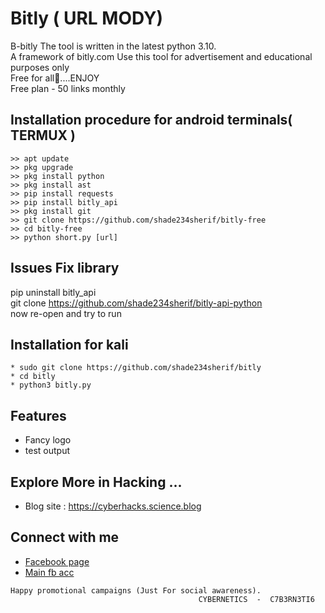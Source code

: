 # Bitly ( URL MODY)

B-bitly
The tool is written in the latest python 3.10.</br>
A framework of bitly.com
Use this tool for advertisement and educational purposes only </br>
Free for all🙂....ENJOY</br>
Free plan - 50 links monthly




## Installation procedure for android terminals( TERMUX )
```
>> apt update
>> pkg upgrade
>> pkg install python
>> pkg install ast
>> pip install requests
>> pip install bitly_api
>> pkg install git
>> git clone https://github.com/shade234sherif/bitly-free
>> cd bitly-free
>> python short.py [url]

```

## Issues Fix library

   pip uninstall bitly_api</br>
   git clone https://github.com/shade234sherif/bitly-api-python</br>
   now re-open and try to run

## Installation for kali
```
* sudo git clone https://github.com/shade234sherif/bitly
* cd bitly
* python3 bitly.py
```

## Features
* Fancy logo
* test output



## Explore More in Hacking ...
* Blog site : https://cyberhacks.science.blog


## Connect with me


* <a href=https://facebook.com/cyberhacks6>Facebook page</a>
* <a href=https://facebook.com/shade234sherif>Main fb acc</a>

~~~
Happy promotional campaigns (Just For social awareness).
                                          CYBERNETICS  -  C7B3RN3TI6
~~~
